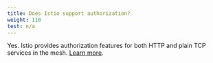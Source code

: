 ```yaml
---
title: Does Istio support authorization?
weight: 110
test: n/a
---
```


Yes. Istio provides authorization features for both HTTP and plain TCP services in the mesh.
[Learn more](/docs/concepts/security/#authorization).
